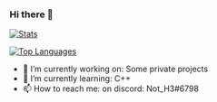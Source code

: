### Hi there 👋

[![Stats](https://github-readme-stats.vercel.app/api?username=damger9&show_icons=true&count_private=true&theme=tokyonight)]()

[![Top Languages](https://github-readme-stats.vercel.app/api/top-langs/?username=damger9&hide=css&layout=compact&theme=tokyonight)]()



- 🔭 I’m currently working on: Some private projects
- 🌱 I’m currently learning: C++
- 📫 How to reach me: on discord: Not_H3#6798
